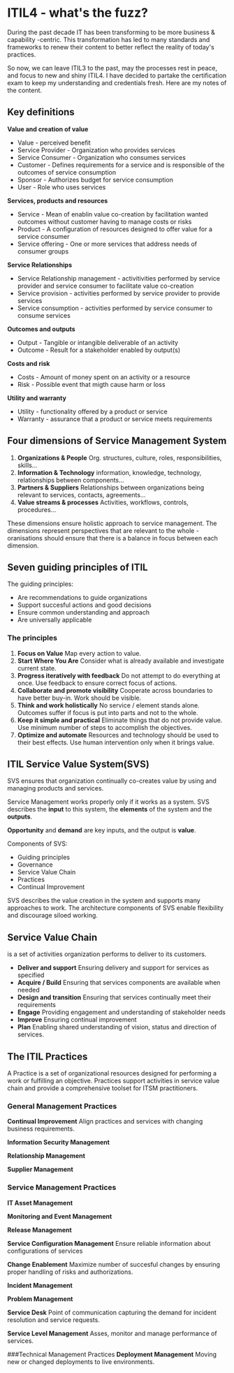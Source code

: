 # ITIL4 - what's the fuzz?

During the past decade IT has been transforming to be more business & capability -centric. This transformation has led to many standards and frameworks to renew their content to better reflect the reality of today's practices.

So now, we can leave ITIL3 to the past, may the processes rest in peace, and focus to new and shiny ITIL4. I have decided to partake the certification exam to keep my understanding and credentials fresh. Here are my notes of the content.

## Key definitions

**Value and creation of value**
* Value - perceived benefit
* Service Provider - Organization who provides services
* Service Consumer - Organization who consumes services
* Customer - Defines requirements for a service and is responsible of the outcomes of service consumption
* Sponsor - Authorizes budget for service consumption
* User - Role who uses services

**Services, products and resources**
* Service - Mean of enablin value co-creation by facilitation wanted outcomes without customer having to manage costs or risks
* Product - A configuration of resources designed to offer value for a service consumer
* Service offering - One or more services that address needs of consumer groups

**Service Relationships**
* Service Relationship management - activitivities performed by service provider and service consumer to facilitate value co-creation
* Service provision - activities performed by service provider to provide services
* Service consumption - activities performed by service consumer to consume services

**Outcomes and outputs**
* Output - Tangible or intangible deliverable of an activity
* Outcome - Result for a stakeholder enabled by output(s)

**Costs and risk**
* Costs - Amount of money spent on an activity or a resource
* Risk - Possible event that migth cause harm or loss

**Utility and warranty**
* Utility - functionality offered by a product or service
* Warranty - assurance that a product or service meets requirements

## Four dimensions of Service Management System
1. **Organizations & People**
    Org. structures, culture, roles, responsibilities, skills...
2. **Information & Technology**
    information, knowledge, technology, relationships between components...
3. **Partners & Suppliers**
    Relationships between organizations being relevant to services, contacts, agreements...
4. **Value streams & processes**
    Activities, workflows, controls, procedures...

These dimensions ensure holistic approach to service management. The dimensions represent perspectives that are relevant to the whole - oranisations should ensure that there is a balance in focus between each dimension.

## Seven guiding principles of ITIL

The guiding principles:
* Are recommendations to guide organizations
* Support succesful actions and good decisions
* Ensure common understanding and approach
* Are universally applicable

### The principles

1. **Focus on Value**
    Map every action to value.
2. **Start Where You Are**
    Consider what is already available and investigate current state.
3. **Progress iteratively with feedback**
    Do not attempt to do everything at once. Use feedback to ensure correct focus of actions.
4. **Collaborate and promote visibility**
    Cooperate across boundaries to have better buy-in. Work should be visible.
5. **Think and work holistically**
    No service / element stands alone. Outcomes suffer if focus is put into parts and not to the whole.
6. **Keep it simple and practical**
    Eliminate things that do not provide value. Use minimum number of steps to accomplish the objectives.
7. **Optimize and automate**
    Resources and technology should be used to their best effects. Use human intervention only when it brings value.

## ITIL Service Value System(SVS)
SVS ensures that organization continually co-creates value by using and managing products and services.

Service Management works properly only if it works as a system. SVS describes the **input** to this system, the **elements** of the system and the **outputs**.

**Opportunity** and **demand** are key inputs, and the output is **value**.

Components of SVS:
* Guiding principles
* Governance
* Service Value Chain
* Practices
* Continual Improvement

SVS describes the value creation in the system and supports many approaches to work. The architecture components of SVS enable flexibility and discourage siloed working.

## Service Value Chain
is a set of activities organization performs to deliver to its customers.
* **Deliver and support** 
Ensuring delivery and support for services as specified
* **Acquire / Build**
Ensuring that services components are available when needed
* **Design and transition** Ensuring that services continually meet their requirements
* **Engage** 
Providing engagement and understanding of stakeholder needs
* **Improve**
Ensuring continual improvement
* **Plan**
Enabling shared understanding of vision, status and direction of services.

## The ITIL Practices
A Practice is a set of organizational resources designed for performing a work or fulfilling an objective. Practices support activities in service value chain and provide a comprehensive toolset for ITSM practitioners.

### General Management Practices

**Continual Improvement**
Align practices and services with changing business requirements.

**Information Security Management**

**Relationship Management**

**Supplier Management**

### Service Management Practices

**IT Asset Management**

**Monitoring and Event Management**

**Release Management**

**Service Configuration Management**
Ensure reliable information about configurations of services

**Change Enablement**
Maximize number of succesful changes by ensuring proper handling of risks and authorizations.

**Incident Management**

**Problem Management**

**Service Desk**
Point of communication capturing the demand for incident resolution and service requests.

**Service Level Management**
Asses, monitor and manage performance of services.

###Technical Management Practices
**Deployment Management**
Moving new or changed deployments to live environments.
